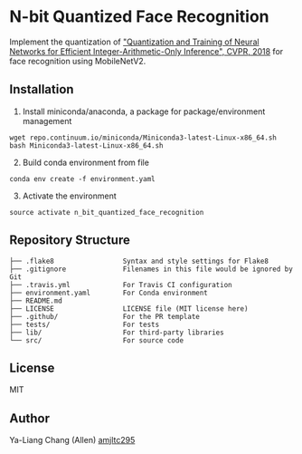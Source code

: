 # N-bit Quantized Face Recognition

Implement the quantization of ["Quantization and Training of Neural Networks for Efficient Integer-Arithmetic-Only Inference", CVPR, 2018](https://arxiv.org/abs/1712.05877) for face recognition using MobileNetV2.

## Installation

1. Install miniconda/anaconda, a package for  package/environment management
```
wget repo.continuum.io/miniconda/Miniconda3-latest-Linux-x86_64.sh
bash Miniconda3-latest-Linux-x86_64.sh
```

2. Build conda environment from file
```
conda env create -f environment.yaml
```

3. Activate the environment
```
source activate n_bit_quantized_face_recognition
```

## Repository Structure
```
├── .flake8                 Syntax and style settings for Flake8
├── .gitignore              Filenames in this file would be ignored by Git
├── .travis.yml             For Travis CI configuration
├── environment.yaml        For Conda environment
├── README.md
├── LICENSE                 LICENSE file (MIT license here)
├── .github/                For the PR template
├── tests/                  For tests
├── lib/                    For third-party libraries
└── src/                    For source code

```
## License
MIT 

## Author
Ya-Liang Chang (Allen) [amjltc295](https://github.com/amjltc295)
